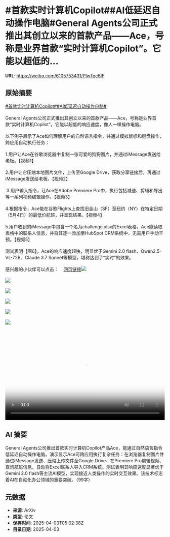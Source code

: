 # #首款实时计算机Copilot##AI低延迟自动操作电脑#General Agents公司正式推出其创立以来的首款产品——Ace，号称是业界首款“实时计算机Copilot”。它能以超低的...

**URL**: https://weibo.com/6105753431/PlwTqe6lF

## 原始摘要

<a href="https://m.weibo.cn/search?containerid=231522type%3D1%26t%3D10%26q%3D%23%E9%A6%96%E6%AC%BE%E5%AE%9E%E6%97%B6%E8%AE%A1%E7%AE%97%E6%9C%BACopilot%23&amp;extparam=%23%E9%A6%96%E6%AC%BE%E5%AE%9E%E6%97%B6%E8%AE%A1%E7%AE%97%E6%9C%BACopilot%23" data-hide=""><span class="surl-text">#首款实时计算机Copilot#</span></a><a href="https://m.weibo.cn/search?containerid=231522type%3D1%26t%3D10%26q%3D%23AI%E4%BD%8E%E5%BB%B6%E8%BF%9F%E8%87%AA%E5%8A%A8%E6%93%8D%E4%BD%9C%E7%94%B5%E8%84%91%23&amp;extparam=%23AI%E4%BD%8E%E5%BB%B6%E8%BF%9F%E8%87%AA%E5%8A%A8%E6%93%8D%E4%BD%9C%E7%94%B5%E8%84%91%23" data-hide=""><span class="surl-text">#AI低延迟自动操作电脑#</span></a><br><br>General Agents公司正式推出其创立以来的首款产品——Ace，号称是业界首款“实时计算机Copilot”。它能以超低的响应速度，像人一样操作电脑。<br><br>以下例子展示了Ace如何理解用户的自然语言指令，并通过模拟鼠标和键盘操作，跨应用自动执行任务：<br><br>1.用户让Ace在谷歌浏览器中复制一张可爱的狗狗图片，并通过iMessage发送给老板。【视频1】<br><br>2.用户让它压缩本地图片文件，上传至Google Drive，获取分享链接后，再通过iMessage发送给老板。【视频2】<br><br>&nbsp;3.用户输入指令，让Ace在Adobe Premiere Pro中，执行包括减速、剪辑和导出等一系列视频编辑操作。【视频3】<br><br>4.根据指令，Ace能在谷歌Flights上查找旧金山（SF）至纽约（NY）在特定日期（5月4日）的最低价航班，并呈现结果。【视频4】<br><br>5.用户收到的iMessage中包含一个名为challenge.xlsx的Excel表格，Ace能读取表格中的联系人信息，并将其逐一添加至HubSpot CRM系统中，无需用户手动干预。【视频5】<br><br>测试表明【图6】，Ace的响应速度超快，明显优于Gemini 2.0 flash、Qwen2.5-VL-72B、Claude 3.7 Sonnet等模型，堪称达到了“实时”的效果。<br><br>感兴趣的小伙伴可以点击：<a href="https://weibo.cn/sinaurl?u=https%3A%2F%2Fgeneralagents.com%2Face%2F" data-hide=""><span class="url-icon"><img style="width: 1rem;height: 1rem" src="https://h5.sinaimg.cn/upload/2015/09/25/3/timeline_card_small_web_default.png" referrerpolicy="no-referrer"></span><span class="surl-text">网页链接</span></a><img style="" src="https://tvax1.sinaimg.cn/large/006Fd7o3ly1i03h9gauu5j30sq0k00tc.jpg" referrerpolicy="no-referrer"><br><br><img style="" src="https://tvax4.sinaimg.cn/large/006Fd7o3ly1i03h9mpj3dj30sq0k0q3r.jpg" referrerpolicy="no-referrer"><br><br><img style="" src="https://tvax2.sinaimg.cn/large/006Fd7o3ly1i03h9gks0qj30sq0k0q48.jpg" referrerpolicy="no-referrer"><br><br><img style="" src="https://tvax3.sinaimg.cn/large/006Fd7o3ly1i03h9gfrsgj30sq0k0q3d.jpg" referrerpolicy="no-referrer"><br><br><img style="" src="https://tvax3.sinaimg.cn/large/006Fd7o3ly1i03h9ewdo4j30sq0k0dh3.jpg" referrerpolicy="no-referrer"><br><br><img style="" src="https://tvax4.sinaimg.cn/large/006Fd7o3ly1i03h9eyzdkj30k00k074s.jpg" referrerpolicy="no-referrer"><br><br><br clear="both"><div style="clear: both"></div><video controls="controls" poster="https://tvax1.sinaimg.cn/orj480/006Fd7o3ly1i03h9gd865j30sq0k00tc.jpg" style="width: 100%"><source src="https://f.video.weibocdn.com/o0/KKJjTvNalx08nb9XiNjq010412001Ykm0E010.mp4?label=mp4_720p&amp;template=1034x720.25.0&amp;ori=0&amp;ps=1CwnkDw1GXwCQx&amp;Expires=1743660139&amp;ssig=TQu99E%2B0KD&amp;KID=unistore,video"><source src="https://f.video.weibocdn.com/o0/3bt9ybX7lx08nb9X0ZXi010412000ZBc0E010.mp4?label=mp4_hd&amp;template=688x480.25.0&amp;ori=0&amp;ps=1CwnkDw1GXwCQx&amp;Expires=1743660139&amp;ssig=WRQmYp1eRf&amp;KID=unistore,video"><source src="https://f.video.weibocdn.com/o0/gSgkfPsNlx08nb9X02DS010412000Fsb0E010.mp4?label=mp4_ld&amp;template=516x360.25.0&amp;ori=0&amp;ps=1CwnkDw1GXwCQx&amp;Expires=1743660139&amp;ssig=3x0tl5xHbt&amp;KID=unistore,video"><p>视频无法显示，请前往<a href="https://video.weibo.com/show?fid=1034%3A5151313109909556" target="_blank" rel="noopener noreferrer">微博视频</a>观看。</p></video>

## AI 摘要

General Agents公司推出首款实时计算机Copilot产品Ace，能通过自然语言指令低延迟自动操作电脑。演示显示Ace可跨应用执行复杂任务：在浏览器复制图片并通过iMessage发送、压缩上传文件至Google Drive、在Premiere Pro编辑视频、查询航班信息、自动将Excel联系人导入CRM系统。测试表明其响应速度显著优于Gemini 2.0 flash等主流AI模型，实现接近人类操作的实时交互效果。该技术标志着AI在自动化办公领域的重要突破。（99字）

## 元数据

- **来源**: ArXiv
- **类型**: 论文
- **保存时间**: 2025-04-03T05:02:38Z
- **目录日期**: 2025-04-03
